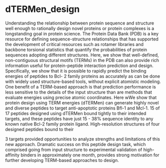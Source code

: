 # dTERMen_design

Understanding the relationship between protein sequence and structure well enough to rationally
design novel proteins or protein complexes is a longstanding goal in protein science. The Protein
Data Bank (PDB) is a key resource for defining sequence-structure relationships that has
supported the development of critical resources such as rotamer libraries and backbone torsional
statistics that quantify the probabilities of protein sequences adopting different structures. Here,
we show that well-defined, non-contiguous structural motifs (TERMs) in the PDB can also
provide rich information useful for protein-peptide interaction prediction and design.
Specifically, we show that it is possible to rapidly predict the binding energies of peptides to Bcl-
2 family proteins as accurately as can be done with widely used structure-based tools, without
explicit atomistic modeling. One benefit of a TERM-based approach is that prediction
performance is less sensitive to the details of the input structure than are methods that evaluate
energies using precise atomic coordinates. Here wWe show that protein design using TERM
energies (dTERMen) can generate highly novel and diverse peptides to target anti-apoptotic
proteins Bfl-1 and Mcl-1. 15 of 17 peptides designed using dTERMen bound tightly to their
intended targets, and these peptides have just 15 - 38% sequence identity to any known native
Bcl-2 family protein ligand. High-resolution structures of four designed peptides bound to their

3
targets provided opportunities to analyze strengths and limitations of this new approach.
Dramatic success on this peptide design task, which comprised going from input structure to
experimental validation of high-affinity binders in approximately one month, provides strong
motivation for further developing TERM-based approaches to design.
